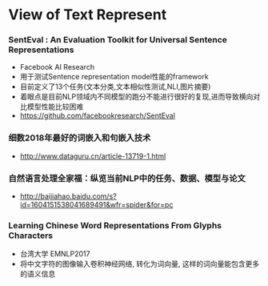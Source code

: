 # View of Text Represent

### SentEval : An Evaluation Toolkit for Universal Sentence Representations
+ Facebook AI Research 
+ 用于测试Sentence representation model性能的framework
+ 目前定义了13个任务(文本分类,文本相似性测试,NLI,图片摘要)
+ 着眼点是目前NLP领域内不同模型的跑分不能进行很好的复现,进而导致横向对比模型性能比较困难
+ https://github.com/facebookresearch/SentEval

### 细数2018年最好的词嵌入和句嵌入技术
+ http://www.dataguru.cn/article-13719-1.html

### 自然语言处理全家福：纵览当前NLP中的任务、数据、模型与论文
+ http://baijiahao.baidu.com/s?id=1604151538041689491&wfr=spider&for=pc

### Learning Chinese Word Representations From Glyphs Characters
+ 台湾大学 EMNLP2017
+ 将中文字符的图像输入卷积神经网络, 转化为词向量, 这样的词向量能包含更多的语义信息